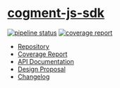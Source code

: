 # [cogment-js-sdk]

[![pipeline status](https://gitlab.com/ai-r/cogment-js-sdk-1.0/badges/develop/pipeline.svg)](https://gitlab.com/ai-r/cogment-js-sdk-1.0/-/commits/develop)
[![coverage report](https://gitlab.com/ai-r/cogment-js-sdk-1.0/badges/develop/coverage.svg)](https://ai-r.gitlab.io/cogment-js-sdk-1.0/coverage/)

- [Repository][repo]
- [Coverage Report][coverage]
- [API Documentation][api-docs]
- [Design Proposal][proposal1]
- [Changelog][changelog]

[coverage]: https://ai-r.gitlab.io/cogment-js-sdk-1.0/coverage/
[repo]: https://gitlab.com/ai-r/cogment-js-sdk-1.0/
[cogment-js-sdk]: #cogment-js-sdk
[api-docs]: https://ai-r.gitlab.io/cogment-js-sdk-1.0/
[proposal1]: https://docs.google.com/document/d/1K6qCuY-wGlNJzeJuEQEy6bALwJBFNDpJ6HB4LzU-Bq8/edit
[changelog]: CHANGELOG.md
